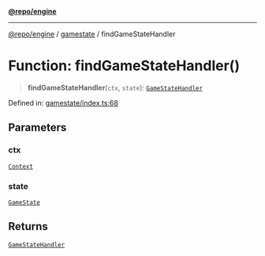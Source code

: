 [**@repo/engine**](../../README.md)

***

[@repo/engine](../../modules.md) / [gamestate](../README.md) / findGameStateHandler

# Function: findGameStateHandler()

> **findGameStateHandler**(`ctx`, `state`): [`GameStateHandler`](../interfaces/GameStateHandler.md)

Defined in: [gamestate/index.ts:68](https://github.com/alexqguo/drinking-board-game-v3/blob/7f2d27c7cff47bd1f99b310eade07186901fdb07/packages/engine/src/gamestate/index.ts#L68)

## Parameters

### ctx

[`Context`](../../context/classes/Context.md)

### state

[`GameState`](../enumerations/GameState.md)

## Returns

[`GameStateHandler`](../interfaces/GameStateHandler.md)

